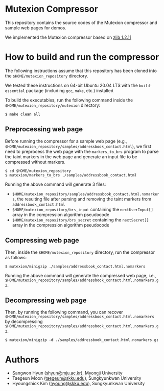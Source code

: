 # Mutexion Compressor

This repository contains the source codes of the Mutexion compressor and sample web pages for demos.

We implemented the Mutexion compressor based on [zlib 1.2.11](https://github.com/madler/zlib)


# How to build and run the compressor

The following instructions assume that this repository has been cloned into the `$HOME/mutexion_repository` directory.

We tested these instructions on 64-bit Ubuntu 20.04 LTS with the `build-essential` package (including `gcc`, `make`, etc.) installed.

To build the executables, run the following command inside the `$HOME/mutexion_repository/mutexion` directory:

```shell
$ make clean all
```

## Preprocessing web page

Before running the compressor for a sample web page (e.g., `$HOME/mutexion_repository/samples/addressbook_contact.html`), we first need to preprocess the web page with the `markers_to_brs` program to parse the taint markers in the web page and generate an input file to be compressed without markers.

```shell
$ cd $HOME/mutexion_repository
$ mutexion/markers_to_brs ./samples/addressbook_contact.html
```

Running the above command will generate 3 files:

- `$HOME/mutexion_repository/samples/addressbook_contact.html.nomarkers`, the resulting file after parsing and removing the taint markers from `addressbook_contact.html`
- `$HOME/mutexion_repository/brs_input` containing the `nextUserInput[]` array in the compression algorithm pseudocode
- `$HOME/mutexion_repository/brs_secret` containing the `nextSecret[]` array in the compression algorithm pseudocode

## Compressing web page

Then, inside the `$HOME/mutexion_repository` directory, run the compressor as follows:

```shell
$ mutexion/minigzip ./samples/addressbook_contact.html.nomarkers
```

Running the above command will generate the compressed web page, i.e., `$HOME/mutexion_repository/samples/addressbook_contact.html.nomarkers.gz`.

## Decompressing web page

Then, by running the following command, you can recover `$HOME/mutexion_repository/samples/addressbook_contact.html.nomarkers` by decompressing `$HOME/mutexion_repository/samples/addressbook_contact.html.nomarkers.gz`.

```shell
$ mutexion/minigzip -d ./samples/addressbook_contact.html.nomarkers.gz
```

# Authors
- Sangwon Hyun (shyun@mju.ac.kr), Myongji University
- Taegeun Moon (taegeun@skku.edu), Sungkyunkwan University
- Hyoungshick Kim (hyoung@skku.edu), Sungkyunkwan University









